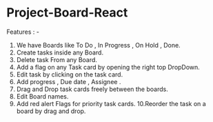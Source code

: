 # Project-Board-React
Features : -
1. We have Boards like To Do , In Progress , On Hold , Done.
2. Create tasks inside any Board.
3. Delete task From any Board.
4. Add a flag on any Task card by opening the right top DropDown.
5. Edit task by clicking on the task card.
6. Add progress , Due date , Assignee .
7. Drag and Drop task cards freely between the boards.
8. Edit Board names.
9. Add red alert Flags for priority task cards.
10.Reorder the task on a board by drag and drop.
